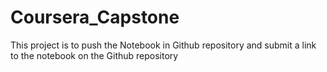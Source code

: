 # Coursera_Capstone
This project is to push the Notebook in Github repository and submit a link to the notebook on the Github repository
